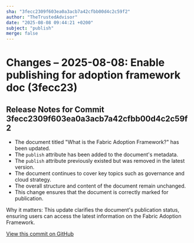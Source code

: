 ```yaml
---
sha: "3fecc2309f603ea0a3acb7a42cfbb00d4c2c59f2"
author: "TheTrustedAdvisor"
date: "2025-08-08 09:44:21 +0200"
subject: "publish"
merge: false
---
```


# Changes – 2025-08-08: Enable publishing for adoption framework doc (3fecc23)

## Release Notes for Commit 3fecc2309f603ea0a3acb7a42cfbb00d4c2c59f2

- The document titled "What is the Fabric Adoption Framework?" has been updated.
- The `publish` attribute has been added to the document's metadata.
- The `publish` attribute previously existed but was removed in the latest version.
- The document continues to cover key topics such as governance and cloud strategy.
- The overall structure and content of the document remain unchanged.
- This change ensures that the document is correctly marked for publication.

Why it matters: This update clarifies the document's publication status, ensuring users can access the latest information on the Fabric Adoption Framework.

[View this commit on GitHub](https://github.com/TheTrustedAdvisor/FabricAdoptionFramework/commit/3fecc2309f603ea0a3acb7a42cfbb00d4c2c59f2)
